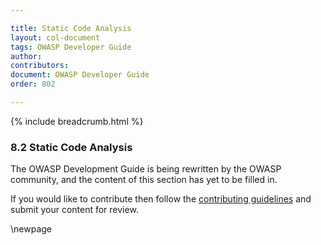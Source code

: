 ```yaml
---

title: Static Code Analysis
layout: col-document
tags: OWASP Developer Guide
author:
contributors:
document: OWASP Developer Guide
order: 802

---
```


{% include breadcrumb.html %}

### 8.2 Static Code Analysis

The OWASP Development Guide is being rewritten by the OWASP community,
and the content of this section has yet to be filled in.

If you would like to contribute then follow the [contributing guidelines][contribute]
and submit your content for review.

[contribute]: https://github.com/OWASP/www-project-developer-guide/blob/main/contributing.md

\newpage
